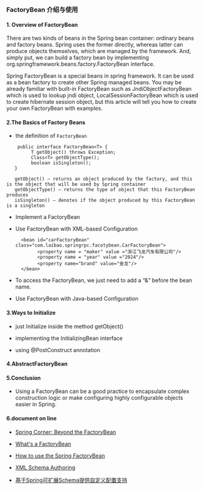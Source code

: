 ###     FactoryBean 介绍与使用
 
 #### 1. Overview of FactoryBean
There are two kinds of beans in the Spring bean container: ordinary beans and factory beans. 
Spring uses the former directly, whereas latter can produce objects themselves, which are managed by the framework.
And, simply put, we can build a factory bean by implementing org.springframework.beans.factory.FactoryBean interface.

Spring FactoryBean is a special beans in spring framework. 
It can be used as a bean factory to create other Spring managed beans. 
You may be already familiar with built-in FactoryBean such as JndiObjectFactoryBean which is used to lookup jndi object, 
LocalSessionFactoryBean which is used to create hibernate session object, but this article will tell you how to create your own FactoryBean with examples.


#### 2.The Basics of Factory Beans
* the definition of  ```FactoryBean ```

```
    public interface FactoryBean<T> {
         T getObject() throws Exception;
         Class<T> getObjectType();
         boolean isSingleton();
   }
   
   getObject() – returns an object produced by the factory, and this is the object that will be used by Spring container
   getObjectType() – returns the type of object that this FactoryBean produces
   isSingleton() – denotes if the object produced by this FactoryBean is a singleton
```

* Implement a FactoryBean

* Use FactoryBean with XML-based Configuration
        
        <bean id="carFactoryBean" class="com.laibao.springrpc.facotybean.CarFactoryBean">
              <property name = "maker" value ="浙江飞龙汽车有限公司"/>
              <property name = "year" value ="2024"/>
              <property name="brand" value="金龙"/>
        </bean>
       
* To access the FactoryBean, we just need to add a “&” before the bean name.

* Use FactoryBean with Java-based Configuration
       
#### 3.Ways to Initialize
* just Initialize inside the method getObject()

* implementing the InitializingBean interface

* using @PostConstruct annotation

#### 4.AbstractFactoryBean


#### 5.Conclusion

* Using a FactoryBean can be a good practice to encapsulate complex construction logic or make configuring highly configurable objects easier in Spring.
       
 #### 6.document on line
 
 * [Spring Corner: Beyond the FactoryBean](http://joshlong.com/jl/blogPost/spring_corner_beyond_the_factorybean.html)
 
 * [What's a FactoryBean](https://spring.io/blog/2011/08/09/what-s-a-factorybean)
 
 * [How to use the Spring FactoryBean](http://www.baeldung.com/spring-factorybean)
 
 * [XML Schema Authoring](https://docs.spring.io/spring-framework/docs/5.0.8.RELEASE/spring-framework-reference/core.html#xml-custom)
 
 * [基于Spring可扩展Schema提供自定义配置支持](https://blog.csdn.net/cutesource/article/details/5864562)
 